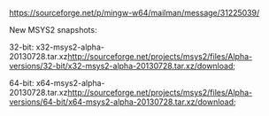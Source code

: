 https://sourceforge.net/p/mingw-w64/mailman/message/31225039/

New MSYS2 snapshots:

32-bit:    x32-msys2-alpha-20130728.tar.xz<http://sourceforge.net/projects/msys2/files/Alpha-versions/32-bit/x32-msys2-alpha-20130728.tar.xz/download>;

64-bit:    x64-msys2-alpha-20130728.tar.xz<http://sourceforge.net/projects/msys2/files/Alpha-versions/64-bit/x64-msys2-alpha-20130728.tar.xz/download>;


